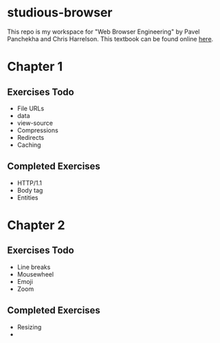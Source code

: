 # studious-browser
This repo is my workspace for "Web Browser Engineering" by Pavel Panchekha and Chris Harrelson.
This textbook can be found online [here](https://browser.engineering/index.html).




# Chapter 1
## Exercises Todo
- File URLs
- data
- view-source
- Compressions
- Redirects
- Caching
## Completed Exercises
- HTTP/1.1
- Body tag
- Entities  
  
# Chapter 2
## Exercises Todo
- Line breaks
- Mousewheel
- Emoji
- Zoom
## Completed Exercises
- Resizing
- 

